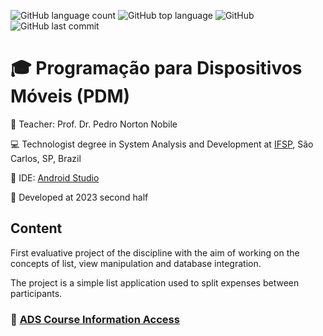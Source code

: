 ![GitHub language count](https://img.shields.io/github/languages/count/rasmolina/SplitTheBill)
![GitHub top language](https://img.shields.io/github/languages/top/rasmolina/SplitTheBill)
![GitHub](https://img.shields.io/github/license/rasmolina/SplitTheBill)
![GitHub last commit](https://img.shields.io/github/last-commit/rasmolina/SplitTheBill)


# :mortar_board: Programação para Dispositivos Móveis (PDM)

:triangular_flag_on_post: Teacher: Prof. Dr. Pedro Norton Nobile

:computer: Technologist degree in System Analysis and Development at [IFSP](https://www.ifsp.edu.br/), São Carlos, SP, Brazil

:triangular_ruler: IDE: [Android Studio]([https://code.visualstudio.com/](https://developer.android.com/studio))

:calendar: Developed at 2023 second half

## Content
First evaluative project of the discipline with the aim of working on the concepts of list, view manipulation and database integration.

The project is a simple list application used to split expenses between participants.

### :link: [ADS Course Information Access](https://scl.ifsp.edu.br/index.php/cursos.html?id=116:ads&catid=61)



